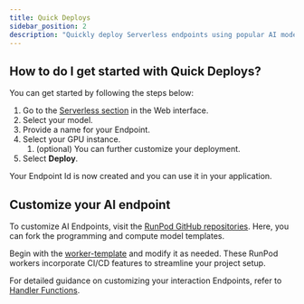 ```yaml
---
title: Quick Deploys
sidebar_position: 2
description: "Quickly deploy Serverless endpoints using popular AI models with minimal configuration through the web interface, following a simple 5-step process. Customize your deployments using RunPod's GitHub repositories and Handler Functions."
---
```


## How to do I get started with Quick Deploys?

You can get started by following the steps below:

1. Go to the [Serverless section](https://www.runpod.io/console/serverless) in the Web interface.
2. Select your model.
3. Provide a name for your Endpoint.
4. Select your GPU instance.
   1. (optional) You can further customize your deployment.
5. Select **Deploy**.

Your Endpoint Id is now created and you can use it in your application.

## Customize your AI endpoint

To customize AI Endpoints, visit the [RunPod GitHub repositories](https://github.com/runpod-workers).
Here, you can fork the programming and compute model templates.

Begin with the [worker-template](https://github.com/runpod-workers/worker-template) and modify it as needed.
These RunPod workers incorporate CI/CD features to streamline your project setup.

For detailed guidance on customizing your interaction Endpoints, refer to [Handler Functions](/serverless/handlers/overview).